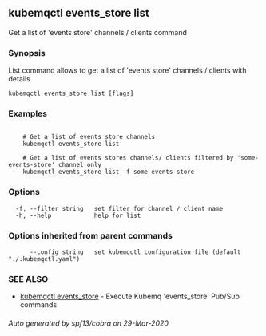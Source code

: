 ## kubemqctl events_store list

Get a list of 'events store' channels / clients command

### Synopsis

List command allows to get a list of 'events store' channels / clients with details

```
kubemqctl events_store list [flags]
```

### Examples

```

	# Get a list of events store channels
	kubemqctl events_store list
	
	# Get a list of events stores channels/ clients filtered by 'some-events-store' channel only
	kubemqctl events_store list -f some-events-store

```

### Options

```
  -f, --filter string   set filter for channel / client name
  -h, --help            help for list
```

### Options inherited from parent commands

```
      --config string   set kubemqctl configuration file (default "./.kubemqctl.yaml")
```

### SEE ALSO

* [kubemqctl events_store](kubemqctl_events_store.md)	 - Execute Kubemq 'events_store' Pub/Sub commands

###### Auto generated by spf13/cobra on 29-Mar-2020
